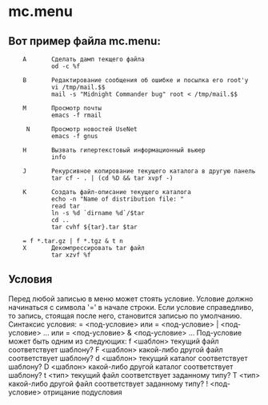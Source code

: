 # mc.menu

## Вот пример файла mc.menu:

        A       Сделать дамп текщего файла   
                od -c %f   
   
        B       Редактирование сообщения об ошибке и посылка его root'у   
                vi /tmp/mail.$$   
                mail -s "Midnight Commander bug" root < /tmp/mail.$$   
   
        M       Просмотр почты   
                emacs -f rmail   
   
         N      Просмотр новостей UseNet   
                emacs -f gnus   
   
        H       Вызвать гипертекстовый информационный вьюер   
                info   
   
        J       Рекурсивное копирование текущего каталога в другую панель   
                tar cf - . | (cd %D && tar xvpf -)   
   
        K       Создать файл-описание текущего каталога   
                echo -n "Name of distribution file: "   
                read tar   
                ln -s %d `dirname %d`/$tar   
                cd ..   
                tar cvhf ${tar}.tar $tar   
   
        = f *.tar.gz | f *.tgz & t n   
        X       Декомпрессировать tar файл   
                tar xzvf %f   
                
## Условия
Перед любой записью в меню может стоять условие. Условие должно начинаться с символа '='
в начале строки. Если условие справедливо, то запись, стоящая после него, становится
записью по умолчанию.
Синтаксис условия:
    = <под-условие>
    или
    = <под-условие> | <под-условие> ...
    или
    = <под-условие> & <под-условие> ...
Под-условие может быть одним из следующих:
f <шаблон>
текущий файл соответствует шаблону?
F <шаблон>
какой-либо другой файл соответствует шаблону?
d <шаблон>
текущий каталог соответствует шаблону?
D <шаблон>
какой-либо другой каталог соответствует шаблону?
t <тип>
текущий файл соответствует заданному типу?
T <тип>
какой-либо другой файл соответствует заданному типу?
! <под-условие>
отрицание подусловия

